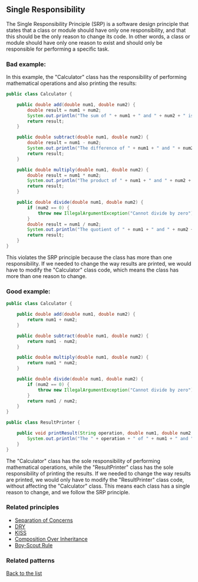 ## Single Responsibility

The Single Responsibility Principle (SRP) is a software design principle that states that a class or module should have only one responsibility, and that this should be the only reason to change its code. In other words, a class or module should have only one reason to exist and should only be responsible for performing a specific task.

### Bad example:
In this example, the "Calculator" class has the responsibility of performing mathematical operations and also printing the results:
```java
public class Calculator {

    public double add(double num1, double num2) {
        double result = num1 + num2;
        System.out.println("The sum of " + num1 + " and " + num2 + " is " + result);
        return result;
    }

    public double subtract(double num1, double num2) {
        double result = num1 - num2;
        System.out.println("The difference of " + num1 + " and " + num2 + " is " + result);
        return result;
    }

    public double multiply(double num1, double num2) {
        double result = num1 * num2;
        System.out.println("The product of " + num1 + " and " + num2 + " is " + result);
        return result;
    }

    public double divide(double num1, double num2) {
        if (num2 == 0) {
            throw new IllegalArgumentException("Cannot divide by zero");
        }
        double result = num1 / num2;
        System.out.println("The quotient of " + num1 + " and " + num2 + " is " + result);
        return result;
    }
}

```
This violates the SRP principle because the class has more than one responsibility. If we needed to change the way results are printed, we would have to modify the "Calculator" class code, which means the class has more than one reason to change.

### Good example:

```java
public class Calculator {

    public double add(double num1, double num2) {
        return num1 + num2;
    }

    public double subtract(double num1, double num2) {
        return num1 - num2;
    }

    public double multiply(double num1, double num2) {
        return num1 * num2;
    }

    public double divide(double num1, double num2) {
        if (num2 == 0) {
            throw new IllegalArgumentException("Cannot divide by zero");
        }
        return num1 / num2;
    }
}

public class ResultPrinter {

    public void printResult(String operation, double num1, double num2, double result) {
        System.out.println("The " + operation + " of " + num1 + " and " + num2 + " is " + result);
    }
}


```
The "Calculator" class has the sole responsibility of performing mathematical operations, while the "ResultPrinter" class has the sole responsibility of printing the results. If we needed to change the way results are printed, we would only have to modify the "ResultPrinter" class code, without affecting the "Calculator" class. This means each class has a single reason to change, and we follow the SRP principle.
### Related principles

- [Separation of Concerns](/principles/general/separationofconcerns.md)
- [DRY](/principles/general/dry.md)
- [KISS](/principles/general/kiss.md)
- [Composition Over Inheritance](/principles/general/compositionoverinheritance.md)
- [Boy-Scout Rule](/principles/general/boyscoutrule.md)

### Related patterns


[Back to the list](./README.md)
